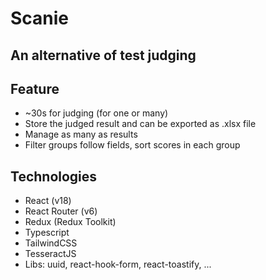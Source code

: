 # Scanie

## An alternative of test judging

## Feature

- ~30s for judging (for one or many)
- Store the judged result and can be exported as .xlsx file
- Manage as many as results
- Filter groups follow fields, sort scores in each group

## Technologies

- React (v18)
- React Router (v6)
- Redux (Redux Toolkit)
- Typescript
- TailwindCSS
- TesseractJS
- Libs: uuid, react-hook-form, react-toastify, ...

<!-- https://dev.to/mathewthe2/using-javascript-to-preprocess-images-for-ocr-1jc -->

